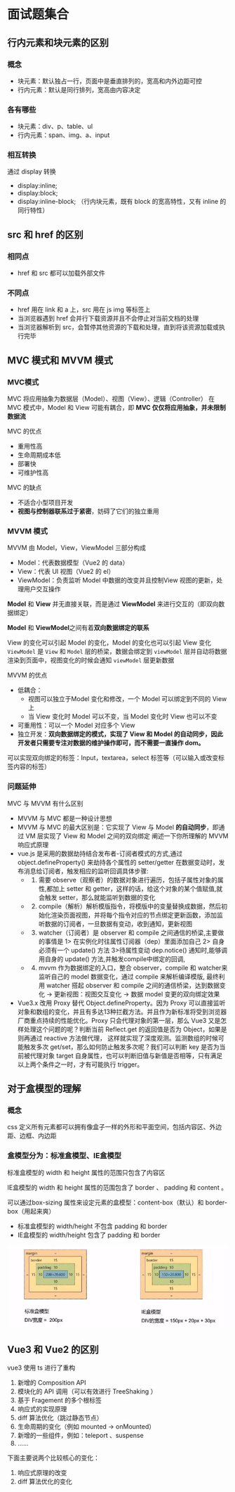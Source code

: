 # 面试题集合

## 行内元素和块元素的区别
### 概念

- 块元素：默认独占一行，页面中是垂直排列的，宽高和内外边距可控
- 行内元素：默认是同行排列，宽高由内容决定

### 各有哪些

- 块元素：div、p、table、ul
- 行内元素：span、img、a、input

### 相互转换

通过 display 转换
- display:inline;
- display:block;
- display:inline-block; （行内块元素，既有 block 的宽高特性，又有 inline 的同行特性）



## src 和 href 的区别
### 相同点

- href 和 src 都可以加载外部文件
### 不同点

- href 用在 link 和 a 上，src 用在 js img 等标签上
- 当浏览器遇到 href 会并行下载资源并且不会停止对当前文档的处理
- 当浏览器解析到 src，会暂停其他资源的下载和处理，直到将该资源加载或执行完毕
## MVC 模式和 MVVM 模式

### MVC模式

MVC 将应用抽象为数据层（Model）、视图（View）、逻辑（Controller）
在 MVC 模式中，Model 和 View 可能有耦合，即 **MVC 仅仅将应用抽象，并未限制数据流**

MVC 的优点
- 重用性高
- 生命周期成本低
- 部署快
- 可维护性高

MVC 的缺点
- 不适合小型项目开发
- **视图与控制器联系过于紧密**，妨碍了它们的独立重用

### MVVM 模式

MVVM 由 Model，View，ViewModel 三部分构成
- Model：代表数据模型（Vue2 的 data）
- View：代表 UI 视图（Vue2 的 el）
- ViewModel：负责监听 Model 中数据的改变并且控制View 视图的更新，处理用户交互操作

**Model** 和 **View** 并无直接关联，而是通过 **ViewModel** 来进行交互的（即双向数据绑定）

**Model** 和 **ViewModel**之间有着**双向数据绑定的联系**

View 的变化可以引起 Model 的变化，Model 的变化也可以引起 View 变化
`ViewModel` 是 `View` 和 `Model` 层的桥梁，数据会绑定到 `viewModel` 层并自动将数据渲染到页面中，视图变化的时候会通知 `viewModel` 层更新数据

MVVM 的优点

- 低耦合：
	- 视图可以独立于Model 变化和修改，一个 Model 可以绑定到不同的 View 上
	- 当 View 变化时 Model 可以不变，当 Model 变化时 View 也可以不变
- 可重用性：可以一个 Model 对应多个 View
- 独立开发：**双向数据绑定的模式，实现了 View 和 Model 的自动同步，因此开发者只需要专注对数据的维护操作即可，而不需要一直操作 dom。**

可以实现双向绑定的标签：Input，textarea，select 标签等（可以输入或改变标签内容的标签）

### 问题延伸

MVC 与 MVVM 有什么区别
- MVVM 与 MVC 都是一种设计思想
- MVVM 与 MVC 的最大区别是：它实现了 View 与 Model **的自动同步**，即通过 VM 层实现了 View 和 Model 之间的双向绑定
阐述一下你所理解的 MVVM 响应式原理
- vue.js 是采用的数据劫持结合发布者-订阅者模式的方式,通过 object.defineProperty() 来劫持各个属性的 setter/getter 在数据变动时，发布消息给订阅者，触发相应的监听回调具体步骤: 
	- 1) 需要 observe（观察者）的数据对象进行遍历，包括子属性对象的属性,都加上 setter 和 getter，这样的话，给这个对象的某个值赋值,就会触发 setter，那么就能监听到数据的变化 
	- 2) compile（解析）解析模版指令，将模版中的变量替换成数据，然后初始化渲染页面视图，并将每个指令对应的节点绑定更新函数，添加监听数据的订阅者，一旦数据有变动，收到通知，更新视图 
	- 3) watcher（订阅者）是 observer 和 compile 之间通信的桥梁,主要做的事情是 1> 在实例化时往属性订阅器（dep）里面添加自己 2> 自身必须有一个 update() 方法 3>待属性变动 dep.notice() 通知时,能够调用自身的 update() 方法,并触发compile中绑定的回调,
	- 4) mvvm 作为数据绑定的入口，整合 observer，compile 和 watcher来监听自己的 model 数据变化，通过 compile 来解析编译模版, 最终利用 watcher 搭起 observer 和 compile 之间的通信桥梁，达到数据变化 -> 更新视图：视图交互变化 -> 数据 model 变更的双向绑定效果
- Vue3.x 改用 Proxy 替代 Object.defineProperty。因为 Proxy 可以直接监听对象和数组的变化，并且有多达13种拦截方法。并且作为新标准将受到浏览器厂商重点持续的性能优化。Proxy 只会代理对象的第一层，那么 Vue3 又是怎样处理这个问题的呢？判断当前 Reflect.get 的返回值是否为 Object，如果是则再通过 reactive 方法做代理， 这样就实现了深度观测。监测数组的时候可能触发多次 get/set，那么如何防止触发多次呢？我们可以判断 key 是否为当前被代理对象 target 自身属性，也可以判断旧值与新值是否相等，只有满足以上两个条件之一时，才有可能执行 trigger。


## 对于盒模型的理解

### 概念

css 定义所有元素都可以拥有像盒子一样的外形和平面空间，包括内容区、外边距、边框、内边距
### 盒模型分为：标准盒模型、IE盒模型

标准盒模型的 width 和 height 属性的范围只包含了内容区

IE盒模型的 width 和 height 属性的范围包含了 border 、 padding 和 content 。

可以通过box-sizing 属性来设定元素的盒模型：content-box（默认）和 border-box（用起来爽）
- 标准盒模型的 width/height  不包含 padding 和 border
- IE盒模型的 width/height  包含了 padding 和 border 

![图片](https://github.com/starNGC2237/picx-images-hosting/raw/master/1.4u4mn91c89o0.webp)
## Vue3 和 Vue2 的区别

vue3 使用 ts 进行了重构
1. 新增的 Composition API
2. 模块化的 API 调用（可以有效进行 TreeShaking ）
3. 基于 Fragement 的多个根标签
4. 响应式的实现原理
5. diff 算法优化（跳过静态节点）
6. 生命周期的变化（例如 mounted -> onMounted）
7. 新增的一些组件，例如：teleport 、suspense
8. ......

下面主要说两个比较核心的变化：
1. 响应式原理的改变
2. diff 算法优化的变化